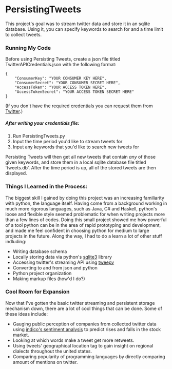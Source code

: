 # PersistingTweets
This project's goal was to stream twitter data and store it in an sqlite database. Using it, you can specify keywords to search for
and a time limit to collect tweets.
### Running My Code

Before using Persisting Tweets, create a json file titled TwitterAPICredentials.json with the following format:

    {
        "ConsumerKey": "YOUR CONSUMER KEY HERE",
        "ConsumerSecret": "YOUR CONSUMER SECRET HERE",
        "AccessToken": "YOUR ACCESS TOKEN HERE",
        "AccessTokenSecret": "YOUR ACCESS TOKEN SECRET HERE"
    }
    
(If you don't have the required credentials you can request them from [Twitter](https://dev.twitter.com/oauth/overview/application-owner-access-tokens).)

##### After writing your credentials file:

1. Run PersistingTweets.py
2. Input the time period you'd like to stream tweets for
2. Input any keywords that you'd like to search new tweets for

Persisting Tweets will then get all new tweets that contain *any* of those given keywords, 
and store them in a local sqlite database file titled 'tweets.db'. After the time period is up, all of the stored tweets
are then displayed.

### Things I Learned in the Process:

The biggest skill I gained by doing this project was an increasing familiarity with python, the language itself. Having come
from a background working in much more rigorous languages, such as Java, C# and Haskell, python's loose and flexible style
seemed problematic for when writing projects more than a few lines of codes. Doing this small project showed me how powerful
of a tool python can be in the area of rapid prototyping and development, and made me feel confident in choosing python for 
medium to large projects in the future. Along the way, I had to do a learn a lot of other stuff indluding:

* Writing database schema
* Locally storing data via python's [sqlite3](https://docs.python.org/2/library/sqlite3.html) library
* Accessing twitter's streaming API using [tweepy](https://github.com/tweepy/tweepy)
* Converting to and from json and python
* Python project organization
* Making markup files (how'd I do?)

### Cool Room for Expansion

Now that I've gotten the basic twitter streaming and persistent storage mechanism down, there are a lot of cool things that can be done.
Some of these ideas include:

* Gauging public perception of companies from collected twitter data using [indico's sentiment analysis](https://docs.indico.io/v1.0/docs/sentiment)
to predict rises and falls in the stock market. 
* Looking at which words make a tweet get more retweets.
* Using tweets' geographical location tag to gain insight on regional dialects throughout the united states.
* Comparing popularity of programming languages by directly comparing amount of mentions on twitter.
